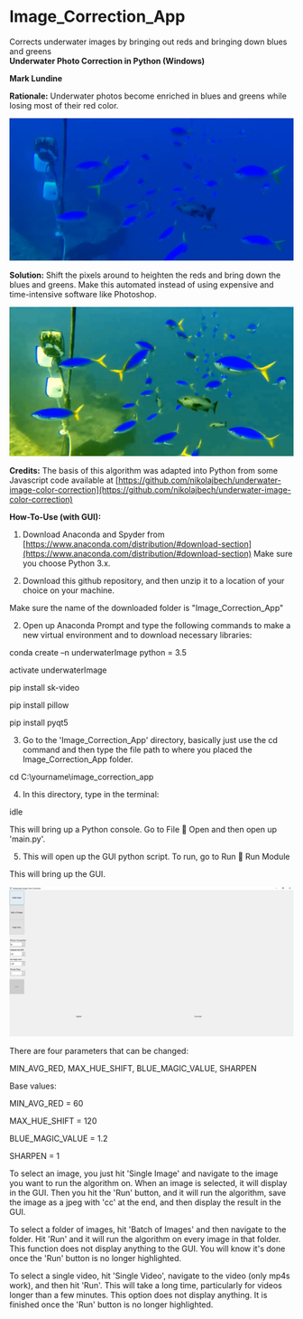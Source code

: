 # Image_Correction_App
Corrects underwater images by bringing out reds and bringing down blues and greens <br />
**Underwater Photo Correction in Python (Windows)**

**Mark Lundine**

**Rationale:** Underwater photos become enriched in blues and greens while losing most of their red color.

![fishies](/read_me_images/fishies_original.JPG)

**Solution:** Shift the pixels around to heighten the reds and bring down the blues and greens. Make this automated instead of using expensive and time-intensive software like Photoshop.

![fishies corrected](/read_me_images/fishies_corrected.JPG)

**Credits:** The basis of this algorithm was adapted into Python from some Javascript code available at [https://github.com/nikolajbech/underwater-image-color-correction](https://github.com/nikolajbech/underwater-image-color-correction)

**How-To-Use (with GUI):**

1. Download Anaconda and Spyder from [https://www.anaconda.com/distribution/#download-section](https://www.anaconda.com/distribution/#download-section) Make sure you choose Python 3.x.

2. Download this github repository, and then unzip it to a location of your choice on your machine.

Make sure the name of the downloaded folder is &quot;Image\_Correction\_App&quot;

2. Open up Anaconda Prompt and type the following commands to make a new virtual environment and to download necessary libraries:

conda create –n underwaterImage python = 3.5

activate underwaterImage

pip install sk-video

pip install pillow

pip install pyqt5

3. Go to the &#39;Image\_Correction\_App&#39; directory, basically just use the cd command and then type the file path to where you placed the Image\_Correction\_App folder.

cd C:\yourname\image\_correction\_app

4. In this directory, type in the terminal:

idle

This will bring up a Python console. Go to File  Open and then open up &#39;main.py&#39;.

5. This will open up the GUI python script. To run, go to Run  Run Module

This will bring up the GUI.

![gui image](/read_me_images/gui_image.jpg)

There are four parameters that can be changed:

MIN\_AVG\_RED, MAX\_HUE\_SHIFT, BLUE\_MAGIC\_VALUE, SHARPEN

Base values:

MIN\_AVG\_RED = 60

MAX\_HUE\_SHIFT = 120

BLUE\_MAGIC\_VALUE = 1.2

SHARPEN = 1

To select an image, you just hit &#39;Single Image&#39; and navigate to the image you want to run the algorithm on. When an image is selected, it will display in the GUI. Then you hit the &#39;Run&#39; button, and it will run the algorithm, save the image as a jpeg with &#39;cc&#39; at the end, and then display the result in the GUI.

To select a folder of images, hit &#39;Batch of Images&#39; and then navigate to the folder. Hit &#39;Run&#39; and it will run the algorithm on every image in that folder. This function does not display anything to the GUI. You will know it&#39;s done once the &#39;Run&#39; button is no longer highlighted.

To select a single video, hit &#39;Single Video&#39;, navigate to the video (only mp4s work), and then hit &#39;Run&#39;. This will take a long time, particularly for videos longer than a few minutes. This option does not display anything. It is finished once the &#39;Run&#39; button is no longer highlighted.
